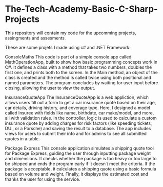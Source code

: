 # The-Tech-Academy-Basic-C-Sharp-Projects
This repository will contain my code for the upcomming projects, assingments and assesments.

These are some projets I made using c# and .NET Framework:

 ConsoleMaths 
 This code is part of a simple console app called MathOperationApp, built to show how basic programming concepts work in C#. It defines a class with a method that takes two numbers, doubles the first one, and prints both to the screen. In the Main method, an object of the class is created and the method is called twice using both positional and named parameters. The program concludes by waiting for user input before closing, allowing the user to view the output.

InsuranceQuoteApp
The InsuranceQuoteApp is a web appliction, which allows users fill out a form to get a car insurance quote based on their age, car details, driving history, and coverage type. Here, I designed a model called Insuree with fields like name, birthdate, car make/model, and more, all with validation rules. In the controller, logic is used to calculate a custom insurance quote by adding charges for risk factors (like speeding tickets, DUI, or a Porsche) and saving the result to a database. The app includes views for users to submit their info and for admins to see all submitted quotes in a table.

Package Express
This console application simulates a shipping quote tool for Package Express, guiding the user through inputting package weight and dimensions. It checks whether the package is too heavy or too large to be shipped and ends the program early if it doesn’t meet the criteria. If the package is acceptable, it calculates a shipping quote using a basic formula based on volume and weight. Finally, it displays the estimated cost and thanks the user for using the service.
